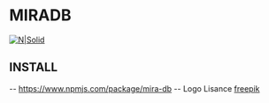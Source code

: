 # MIRADB
[![N|Solid](https://miradbblog.files.wordpress.com/2018/08/untitled-11.jpg)](https://www.npmjs.com/package/mira-db)
## INSTALL
 -- https://www.npmjs.com/package/mira-db
 -- Logo Lisance [freepik](https://www.freepik.com)